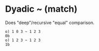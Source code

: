 # Dyadic ~ (match)

Does "deep"/recursive "equal" comparison.

```o
o) 1 0 3 ~ 1 2 3
0b
o) 1 2 3 ~ 1 2 3
1b
```
